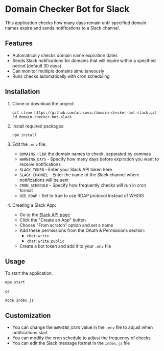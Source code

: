 # Domain Checker Bot for Slack

This application checks how many days remain until specified domain names expire and sends notifications to a Slack channel.

## Features

- Automatically checks domain name expiration dates
- Sends Slack notifications for domains that will expire within a specified period (default 30 days)
- Can monitor multiple domains simultaneously
- Runs checks automatically with cron scheduling

## Installation

1. Clone or download the project:
   ```
   git clone https://github.com/arasovic/domain-checker-bot-slack.git
   cd domain-checker-bot-slack
   ```

2. Install required packages:
   ```
   npm install
   ```

3. Edit the `.env` file:
   - `DOMAINS` - List the domain names to check, separated by commas
   - `WARNING_DAYS` - Specify how many days before expiration you want to receive notifications
   - `SLACK_TOKEN` - Enter your Slack API token here
   - `SLACK_CHANNEL` - Enter the name of the Slack channel where notifications will be sent
   - `CRON_SCHEDULE` - Specify how frequently checks will run in cron format
   - `USE_RDAP` - Set to true to use RDAP protocol instead of WHOIS

4. Creating a Slack App:
   - Go to the [Slack API page](https://api.slack.com/apps)
   - Click the "Create an App" button
   - Choose "From scratch" option and set a name
   - Add these permissions from the OAuth & Permissions section:
     - `chat:write`
     - `chat:write.public`
   - Create a bot token and add it to your `.env` file

## Usage

To start the application:

```
npm start
```

or

```
node index.js
```

## Customization

- You can change the `WARNING_DAYS` value in the `.env` file to adjust when notifications start
- You can modify the cron schedule to adjust the frequency of checks
- You can edit the Slack message format in the `index.js` file
